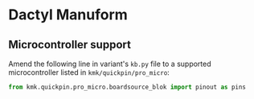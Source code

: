 # Dactyl Manuform



## Microcontroller support

Amend the following line in variant's `kb.py` file to a supported microcontroller listed in `kmk/quickpin/pro_micro`:

```python
from kmk.quickpin.pro_micro.boardsource_blok import pinout as pins
```
